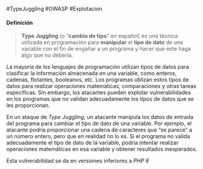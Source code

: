 #TypeJuggling #OWASP #Explotacion 

#### Definición
>**Type Juggling** (o “**cambio de tipo**” en español) es una técnica utilizada en programación para **manipular** el **tipo de dato** de una variable con el fin de engañar a un programa y hacer que éste haga algo que no debería.
>
  La mayoría de los lenguajes de programación utilizan tipos de datos para clasificar la información almacenada en una variable, como enteros, cadenas, flotantes, booleanos, etc. Los programas utilizan estos tipos de datos para realizar operaciones matemáticas, comparaciones y otras tareas específicas. Sin embargo, los atacantes pueden explotar vulnerabilidades en los programas que no validan adecuadamente los tipos de datos que se les proporcionan.
>
  En un ataque de *Type Juggling*, un atacante manipula los datos de entrada del programa para cambiar el tipo de dato de una variable. Por ejemplo, el atacante podría proporcionar una cadena de caracteres que “se parece” a un número entero, pero que en realidad no lo es. Si el programa no valida adecuadamente el tipo de dato de la variable, podría intentar realizar operaciones matemáticas en esa variable y obtener resultados inesperados.
  
Esta vulnerabilidad se da en versiones inferiores a *PHP 8*